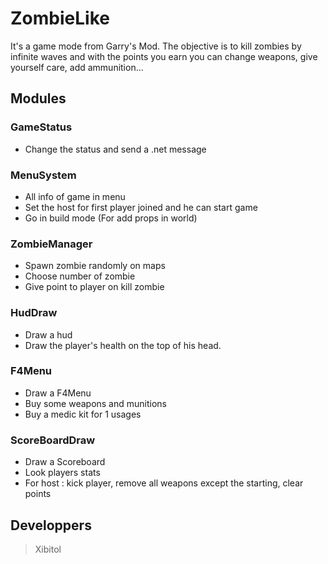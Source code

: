 # ZombieLike
It's a game mode from Garry's Mod. The objective is to kill zombies by infinite waves and with the points you earn you can change weapons, give yourself care, add ammunition...

## Modules
### GameStatus
- Change the status and send a .net message

### MenuSystem
- All info of game in menu
- Set the host for first player joined and he can start game
- Go in build mode (For add props in world)

### ZombieManager
- Spawn zombie randomly on maps
- Choose number of zombie
- Give point to player on kill zombie

### HudDraw
- Draw a hud
- Draw the player's health on the top of his head.

### F4Menu
- Draw a F4Menu
- Buy some weapons and munitions
- Buy a medic kit for 1 usages

### ScoreBoardDraw
- Draw a Scoreboard
- Look players stats
- For host : kick player, remove all weapons except the starting, clear points

## Developpers
> Xibitol
